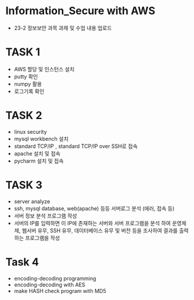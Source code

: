 # Information_Secure with AWS
- 23-2 정보보안 과목 과제 및 수업 내용 업로드

# TASK 1
- AWS 할당 및 인스턴스 설치
- putty 확인
- numpy 활용
- 로그기록 확인

# TASK 2
- linux security
- mysql workbench 설치
- standard TCP/IP , standard TCP/IP over SSH로 접속
- apache 설치 및 접속
- pycharm 설치 및 접속

# TASK 3
- server analyze
- ssh, mysql database, web(apache) 등등 서버로그 분석 (에러, 접속 등)
- 서버 정보 분석 프로그램 작성
- 서버의 IP를 입력하면 이 IP에 존재하는 서버와 서버 프로그램을 분석 하여 운영체제, 웹서버 유무, SSH 유무, 데이터베이스 유무 및 버전 등을 조사하여 결과를 출력하는 프로그램을 작성

# Task 4
- encoding-decoding programming
- encoding-decoding with AES
- make HASH check program with MD5

